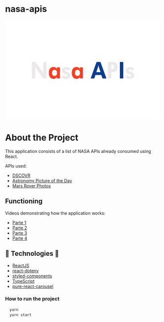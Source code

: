 # nasa-apis

<div align="center">
  <img src=".github/nasa-apis-logo.png" height="325" alt="Logo" />
</div>

# About the Project

This application consists of a list of NASA APIs already consumed using React.

APIs used:

- [DSCOVR](https://epic.gsfc.nasa.gov/about/api)
- [Astronomy Picture of the Day](https://github.com/nasa/apod-api)
- [Mars Rover Photos](https://api.nasa.gov/mars-photos/api/v1/rovers/curiosity/photos?sol=1000&api_key=DEMO_KEY)

## Functioning 

Videos demonstrating how the application works:

- [Parte 1](https://www.youtube.com/watch?v=iMiQhMhATUw&t=4s)
- [Parte 2](https://www.youtube.com/watch?v=9LFeoPtH0as&t=12s)
- [Parte 3](https://www.youtube.com/watch?v=KyLKs83Qw-c)
- [Parte 4](https://www.youtube.com/watch?v=8b1kvCtv6pA&t=186s)

## 🔨 Technologies 🔨

- [ReactJS](https://reactjs.org/)
- [react-dotenv](https://www.npmjs.com/package/react-dotenv)
- [styled-components](https://styled-components.com)
- [TypeScript](https://www.typescriptlang.org/)
- [pure-react-carousel](https://www.npmjs.com/package/pure-react-carousel)

### How to run the project

```sh
  yarn
  yarn start
```
